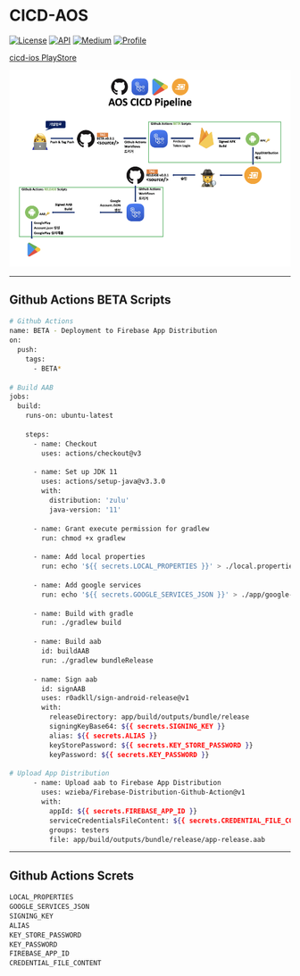 <h1 align="left">CICD-AOS</h1>

<p align="left">
  <a href="https://opensource.org/licenses/Apache-2.0"><img alt="License" src="https://img.shields.io/badge/License-Apache%202.0-blue.svg"/></a>
  <a href="https://android-arsenal.com/api?level=32"><img alt="API" src="https://img.shields.io/badge/API-32%2B-brightgreen.svg?style=flat"/></a>
  <a href="https://jroomstudio.tistory.com/"><img alt="Medium" src="https://img.shields.io/badge/blog-tistory-green"/></a>
  <a href="https://github.com/jhk-im"><img alt="Profile" src="https://img.shields.io/badge/github-jhk-orange?logo=github&logoColor=white"/></a> 
</p>

[cicd-ios PlayStore](https://play.google.com/store/apps/details?id=com.jhk.cicd_aos)

<p align="letft">  
<img src="readme/cicd-pipeline-aos.png" width="1000" />
</p>

---

## Github Actions BETA Scripts
```bash
# Github Actions
name: BETA - Deployment to Firebase App Distribution
on:
  push:
    tags:
      - BETA*

# Build AAB
jobs:
  build:
    runs-on: ubuntu-latest

    steps:
      - name: Checkout
        uses: actions/checkout@v3

      - name: Set up JDK 11
        uses: actions/setup-java@v3.3.0
        with:
          distribution: 'zulu'
          java-version: '11'

      - name: Grant execute permission for gradlew
        run: chmod +x gradlew

      - name: Add local properties
        run: echo '${{ secrets.LOCAL_PROPERTIES }}' > ./local.properties

      - name: Add google services
        run: echo '${{ secrets.GOOGLE_SERVICES_JSON }}' > ./app/google-services.json

      - name: Build with gradle
        run: ./gradlew build

      - name: Build aab
        id: buildAAB
        run: ./gradlew bundleRelease

      - name: Sign aab
        id: signAAB
        uses: r0adkll/sign-android-release@v1
        with:
          releaseDirectory: app/build/outputs/bundle/release
          signingKeyBase64: ${{ secrets.SIGNING_KEY }}
          alias: ${{ secrets.ALIAS }}
          keyStorePassword: ${{ secrets.KEY_STORE_PASSWORD }}
          keyPassword: ${{ secrets.KEY_PASSWORD }}

# Upload App Distribution  
      - name: Upload aab to Firebase App Distribution
        uses: wzieba/Firebase-Distribution-Github-Action@v1
        with:
          appId: ${{ secrets.FIREBASE_APP_ID }}
          serviceCredentialsFileContent: ${{ secrets.CREDENTIAL_FILE_CONTENT }}
          groups: testers
          file: app/build/outputs/bundle/release/app-release.aab
```

---

## Github Actions Screts
```bash
LOCAL_PROPERTIES
GOOGLE_SERVICES_JSON
SIGNING_KEY
ALIAS
KEY_STORE_PASSWORD
KEY_PASSWORD
FIREBASE_APP_ID
CREDENTIAL_FILE_CONTENT
```